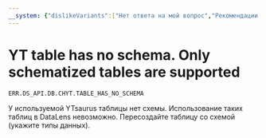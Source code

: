 ```yaml
---
__system: {"dislikeVariants":["Нет ответа на мой вопрос","Рекомендации не помогли","Содержание не соответствует заголовку","Другое"]}
---
```

# YT table has no schema. Only schematized tables are supported

`ERR.DS_API.DB.CHYT.TABLE_HAS_NO_SCHEMA`

У используемой YTsaurus таблицы нет схемы. Использование таких таблиц в DataLens невозможно. Пересоздайте таблицу со схемой (укажите типы данных).
